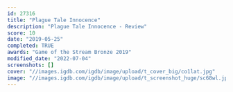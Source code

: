 ```yaml
---
id: 27316
title: "Plague Tale Innocence"
description: "Plague Tale Innocence - Review"
score: 10
date: "2019-05-25"
completed: TRUE
awards: "Game of the Stream Bronze 2019"
modified_date: "2022-07-04"
screenshots: []
cover: "//images.igdb.com/igdb/image/upload/t_cover_big/co1lat.jpg"
image: "//images.igdb.com/igdb/image/upload/t_screenshot_huge/sc68wl.jpg"
---
```

